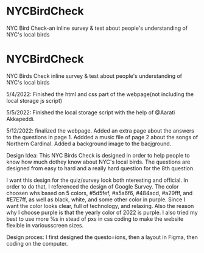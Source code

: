 # NYCBirdCheck
NYC Bird Check-an inline survey &amp; test about people's understanding of NYC's local birds
# NYCBirdCheck
NYC Birds Check inline survey &amp; test about people's understanding of NYC's local birds

5/4/2022:
Finished the html and css part of the webpage(not including the local storage js script)

5/5/2022:
Finished the local storage script with the help of @Aarati Akkapeddi.

5/12/2022:
finalized the webpage. Added an extra page about the answers to the questions in page 1. Addded a music file of page 2 about the songs of Northern Cardinal. Added a background image to the bacjground. 







Design Idea:
This NYC Birds Check is designed in order to help people to know how much dothey know about NYC's local birds. The questions are designed from easy to hard and a really hard question for the 8th question. 

I want this design for the quiz/survey look both nteresting and official.
In order to do that, I referenced the design of Google Survey.
The color choosen whs based on 5 colors, #5d5fef, #a5a6f6, #484acd, #a29fff, and #E7E7ff, as well as black, white, and some other color in purple.  Since I want the color looks clear, full of technology, and relaxing. Also the reason why I choose purple is that the yearly color of 2022 is purple. 
I also tried my best to use more %s in stead of pxs in css coding to make the website flexible in variousscreen sizes. 

Design proces:
I first designed the questo=ions, then a layout in Figma, then coding on the computer. 



